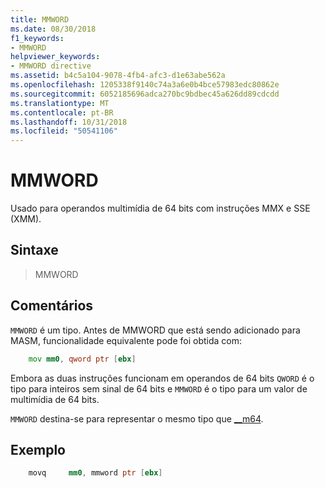 ```yaml
---
title: MMWORD
ms.date: 08/30/2018
f1_keywords:
- MMWORD
helpviewer_keywords:
- MMWORD directive
ms.assetid: b4c5a104-9078-4fb4-afc3-d1e63abe562a
ms.openlocfilehash: 1205338f9140c74a3a6e0b4bce57983edc80862e
ms.sourcegitcommit: 6052185696adca270bc9bdbec45a626dd89cdcdd
ms.translationtype: MT
ms.contentlocale: pt-BR
ms.lasthandoff: 10/31/2018
ms.locfileid: "50541106"
---
```

# <a name="mmword"></a>MMWORD

Usado para operandos multimídia de 64 bits com instruções MMX e SSE (XMM).

## <a name="syntax"></a>Sintaxe

> MMWORD

## <a name="remarks"></a>Comentários

`MMWORD` é um tipo.  Antes de MMWORD que está sendo adicionado para MASM, funcionalidade equivalente pode foi obtida com:

```asm
    mov mm0, qword ptr [ebx]
```

Embora as duas instruções funcionam em operandos de 64 bits `QWORD` é o tipo para inteiros sem sinal de 64 bits e `MMWORD` é o tipo para um valor de multimídia de 64 bits.

`MMWORD` destina-se para representar o mesmo tipo que [__m64](../../cpp/m64.md).

## <a name="example"></a>Exemplo

```asm
    movq     mm0, mmword ptr [ebx]
```